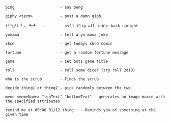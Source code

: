 `ping             		 - say pong`

`giphy <term>     		 - post a damn giph`

`(╯°□°）╯︵ ┻━┻   -		  will flip all table back upright`

`yomama           		 - tell a yo mama joke`

`xkcd             		 - get todays xkcd comic`

`fortune          		 - get a random fortune message`

`game             		 - set bots game title`

`roll             		 - roll some dice! (try roll 2d10)`

`who is the scrub 		 - Finds the scrub`

`decide thing1 or thing2 - pick randomly between the two`

`meme <memeName> "topText" "bottomText" - generates an image macro with the specified attributes`

`remind me at 00:00 01/12 thing   - Reminds you of something at the given time`

